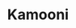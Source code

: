 ---
title: Kamooni
slug: kamooni
excerpt: Static wrapper for the Kamooni home page populated via the Kamooni api.
project_type: Static / API
client: Kamooni
client_content: 
image: "/media/work/kamooni-thumb.jpg"
gallery: ""
url: https://kamooni.com
status: Original Offline
services: ['UI Design','Front-end Development','Theme Development','Plugin Development']
tools: ['Sketch','Adobe XD','Local by Flywheel','Github']
stack: ['HTML','CSS','PHP','Curl','JS','JSON']
testimonial: Testimonial
launch_date: 2019-07-01
---